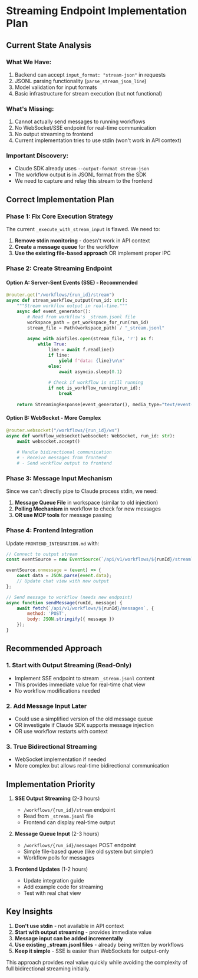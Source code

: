 # Streaming Endpoint Implementation Plan

## Current State Analysis

### What We Have:
1. Backend can accept `input_format: "stream-json"` in requests
2. JSONL parsing functionality (`parse_stream_json_line`)
3. Model validation for input formats
4. Basic infrastructure for stream execution (but not functional)

### What's Missing:
1. Cannot actually send messages to running workflows
2. No WebSocket/SSE endpoint for real-time communication
3. No output streaming to frontend
4. Current implementation tries to use stdin (won't work in API context)

### Important Discovery:
- Claude SDK already uses `--output-format stream-json` 
- The workflow output is in JSONL format from the SDK
- We need to capture and relay this stream to the frontend

## Correct Implementation Plan

### Phase 1: Fix Core Execution Strategy

The current `_execute_with_stream_input` is flawed. We need to:

1. **Remove stdin monitoring** - doesn't work in API context
2. **Create a message queue** for the workflow
3. **Use the existing file-based approach** OR implement proper IPC

### Phase 2: Create Streaming Endpoint

#### Option A: Server-Sent Events (SSE) - Recommended
```python
@router.get("/workflows/{run_id}/stream")
async def stream_workflow_output(run_id: str):
    """Stream workflow output in real-time."""
    async def event_generator():
        # Read from workflow's _stream.jsonl file
        workspace_path = get_workspace_for_run(run_id)
        stream_file = Path(workspace_path) / "_stream.jsonl"
        
        async with aiofiles.open(stream_file, 'r') as f:
            while True:
                line = await f.readline()
                if line:
                    yield f"data: {line}\n\n"
                else:
                    await asyncio.sleep(0.1)
                    
                # Check if workflow is still running
                if not is_workflow_running(run_id):
                    break
    
    return StreamingResponse(event_generator(), media_type="text/event-stream")
```

#### Option B: WebSocket - More Complex
```python
@router.websocket("/workflows/{run_id}/ws")
async def workflow_websocket(websocket: WebSocket, run_id: str):
    await websocket.accept()
    
    # Handle bidirectional communication
    # - Receive messages from frontend
    # - Send workflow output to frontend
```

### Phase 3: Message Input Mechanism

Since we can't directly pipe to Claude process stdin, we need:

1. **Message Queue File** in workspace (similar to old injection)
2. **Polling Mechanism** in workflow to check for new messages
3. **OR use MCP tools** for message passing

### Phase 4: Frontend Integration

Update `FRONTEND_INTEGRATION.md` with:

```javascript
// Connect to output stream
const eventSource = new EventSource(`/api/v1/workflows/${runId}/stream`);

eventSource.onmessage = (event) => {
    const data = JSON.parse(event.data);
    // Update chat view with new output
};

// Send message to workflow (needs new endpoint)
async function sendMessage(runId, message) {
    await fetch(`/api/v1/workflows/${runId}/messages`, {
        method: 'POST',
        body: JSON.stringify({ message })
    });
}
```

## Recommended Approach

### 1. Start with Output Streaming (Read-Only)
- Implement SSE endpoint to stream `_stream.jsonl` content
- This provides immediate value for real-time chat view
- No workflow modifications needed

### 2. Add Message Input Later
- Could use a simplified version of the old message queue
- OR investigate if Claude SDK supports message injection
- OR use workflow restarts with context

### 3. True Bidirectional Streaming
- WebSocket implementation if needed
- More complex but allows real-time bidirectional communication

## Implementation Priority

1. **SSE Output Streaming** (2-3 hours)
   - `/workflows/{run_id}/stream` endpoint
   - Read from `_stream.jsonl` file
   - Frontend can display real-time output

2. **Message Queue Input** (2-3 hours)
   - `/workflows/{run_id}/messages` POST endpoint
   - Simple file-based queue (like old system but simpler)
   - Workflow polls for messages

3. **Frontend Updates** (1-2 hours)
   - Update integration guide
   - Add example code for streaming
   - Test with real chat view

## Key Insights

1. **Don't use stdin** - not available in API context
2. **Start with output streaming** - provides immediate value
3. **Message input can be added incrementally**
4. **Use existing _stream.jsonl files** - already being written by workflows
5. **Keep it simple** - SSE is easier than WebSockets for output-only

This approach provides real value quickly while avoiding the complexity of full bidirectional streaming initially.